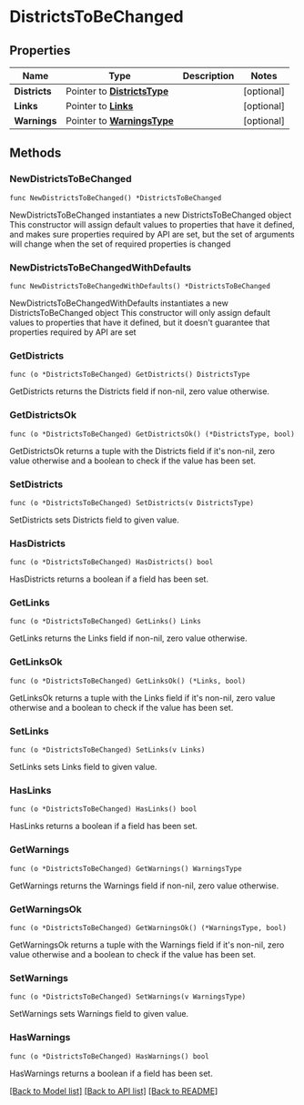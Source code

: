 # DistrictsToBeChanged

## Properties

Name | Type | Description | Notes
------------ | ------------- | ------------- | -------------
**Districts** | Pointer to [**DistrictsType**](DistrictsType.md) |  | [optional] 
**Links** | Pointer to [**Links**](Links.md) |  | [optional] 
**Warnings** | Pointer to [**WarningsType**](WarningsType.md) |  | [optional] 

## Methods

### NewDistrictsToBeChanged

`func NewDistrictsToBeChanged() *DistrictsToBeChanged`

NewDistrictsToBeChanged instantiates a new DistrictsToBeChanged object
This constructor will assign default values to properties that have it defined,
and makes sure properties required by API are set, but the set of arguments
will change when the set of required properties is changed

### NewDistrictsToBeChangedWithDefaults

`func NewDistrictsToBeChangedWithDefaults() *DistrictsToBeChanged`

NewDistrictsToBeChangedWithDefaults instantiates a new DistrictsToBeChanged object
This constructor will only assign default values to properties that have it defined,
but it doesn't guarantee that properties required by API are set

### GetDistricts

`func (o *DistrictsToBeChanged) GetDistricts() DistrictsType`

GetDistricts returns the Districts field if non-nil, zero value otherwise.

### GetDistrictsOk

`func (o *DistrictsToBeChanged) GetDistrictsOk() (*DistrictsType, bool)`

GetDistrictsOk returns a tuple with the Districts field if it's non-nil, zero value otherwise
and a boolean to check if the value has been set.

### SetDistricts

`func (o *DistrictsToBeChanged) SetDistricts(v DistrictsType)`

SetDistricts sets Districts field to given value.

### HasDistricts

`func (o *DistrictsToBeChanged) HasDistricts() bool`

HasDistricts returns a boolean if a field has been set.

### GetLinks

`func (o *DistrictsToBeChanged) GetLinks() Links`

GetLinks returns the Links field if non-nil, zero value otherwise.

### GetLinksOk

`func (o *DistrictsToBeChanged) GetLinksOk() (*Links, bool)`

GetLinksOk returns a tuple with the Links field if it's non-nil, zero value otherwise
and a boolean to check if the value has been set.

### SetLinks

`func (o *DistrictsToBeChanged) SetLinks(v Links)`

SetLinks sets Links field to given value.

### HasLinks

`func (o *DistrictsToBeChanged) HasLinks() bool`

HasLinks returns a boolean if a field has been set.

### GetWarnings

`func (o *DistrictsToBeChanged) GetWarnings() WarningsType`

GetWarnings returns the Warnings field if non-nil, zero value otherwise.

### GetWarningsOk

`func (o *DistrictsToBeChanged) GetWarningsOk() (*WarningsType, bool)`

GetWarningsOk returns a tuple with the Warnings field if it's non-nil, zero value otherwise
and a boolean to check if the value has been set.

### SetWarnings

`func (o *DistrictsToBeChanged) SetWarnings(v WarningsType)`

SetWarnings sets Warnings field to given value.

### HasWarnings

`func (o *DistrictsToBeChanged) HasWarnings() bool`

HasWarnings returns a boolean if a field has been set.


[[Back to Model list]](../README.md#documentation-for-models) [[Back to API list]](../README.md#documentation-for-api-endpoints) [[Back to README]](../README.md)



